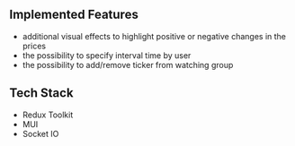 ## Implemented Features

- additional visual effects to highlight positive or negative changes in the prices
- the possibility to specify interval time by user
- the possibility to add/remove ticker from watching group

## Tech Stack

- Redux Toolkit
- MUI
- Socket IO
